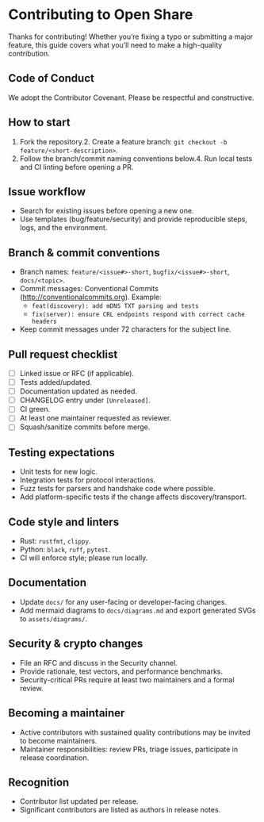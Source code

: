 # Contributing to Open Share

Thanks for contributing! Whether you’re fixing a typo or submitting a major feature, this guide covers what you’ll need to make a high-quality contribution.

## Code of Conduct
We adopt the Contributor Covenant. Please be respectful and constructive.

## How to start
1. Fork the repository.2. Create a feature branch: `git checkout -b feature/<short-description>`.
3. Follow the branch/commit naming conventions below.4. Run local tests and CI linting before opening a PR.

## Issue workflow
- Search for existing issues before opening a new one.
- Use templates (bug/feature/security) and provide reproducible steps, logs, and the environment.

## Branch & commit conventions
- Branch names: `feature/<issue#>-short`, `bugfix/<issue#>-short`, `docs/<topic>`.
- Commit messages: Conventional Commits (http://conventionalcommits.org). Example:
  - `feat(discovery): add mDNS TXT parsing and tests`
  - `fix(server): ensure CRL endpoints respond with correct cache headers`
- Keep commit messages under 72 characters for the subject line.

## Pull request checklist
- [ ] Linked issue or RFC (if applicable).
- [ ] Tests added/updated.
- [ ] Documentation updated as needed.
- [ ] CHANGELOG entry under `[Unreleased]`.
- [ ] CI green.
- [ ] At least one maintainer requested as reviewer.
- [ ] Squash/sanitize commits before merge.

## Testing expectations
- Unit tests for new logic.
- Integration tests for protocol interactions.
- Fuzz tests for parsers and handshake code where possible.
- Add platform-specific tests if the change affects discovery/transport.

## Code style and linters
- Rust: `rustfmt`, `clippy`.
- Python: `black`, `ruff`, `pytest`.
- CI will enforce style; please run locally.

## Documentation
- Update `docs/` for any user-facing or developer-facing changes.
- Add mermaid diagrams to `docs/diagrams.md` and export generated SVGs to `assets/diagrams/`.

## Security & crypto changes
- File an RFC and discuss in the Security channel.
- Provide rationale, test vectors, and performance benchmarks.
- Security-critical PRs require at least two maintainers and a formal review.

## Becoming a maintainer
- Active contributors with sustained quality contributions may be invited to become maintainers.
- Maintainer responsibilities: review PRs, triage issues, participate in release coordination.

## Recognition
- Contributor list updated per release.
- Significant contributors are listed as authors in release notes.

